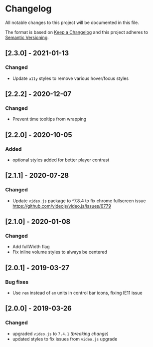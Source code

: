 # Changelog
All notable changes to this project will be documented in this file.

The format is based on [Keep a Changelog](http://keepachangelog.com/en/1.0.0/)
and this project adheres to [Semantic Versioning](http://semver.org/spec/v2.0.0.html).

## [2.3.0] - 2021-01-13

### Changed
 * Update `a11y` styles to remove various hover/focus styles

## [2.2.2] - 2020-12-07

### Changed
 * Prevent time tooltips from wrapping

## [2.2.0] - 2020-10-05

### Added
* optional styles added for better player contrast

## [2.1.1] - 2020-07-28

### Changed
* Update `video.js` package to ^7.8.4 to fix chrome fullscreen issue https://github.com/videojs/video.js/issues/6779

## [2.1.0] - 2020-01-08

### Changed
* Add fullWidth flag
* Fix inline volume styles to always be centered

## [2.0.1] - 2019-03-27

### Bug fixes
* Use `rem` instead of `em` units in control bar icons, fixing IE11 issue

## [2.0.0] - 2019-03-26

### Changed
* upgraded `video.js` to `7.4.1` _(breaking change)_
* updated styles to fix issues from `video.js` upgrade
